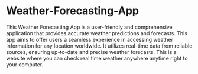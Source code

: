 # Weather-Forecasting-App
This Weather Forecasting App is a user-friendly and comprehensive application that provides accurate weather predictions and forecasts. This app aims to offer users a seamless experience in accessing weather information for any location worldwide.  It utilizes real-time data from reliable sources, ensuring up-to-date and precise weather forecasts.
This is a website where you can check real time weather anywhere anytime right to your computer.
